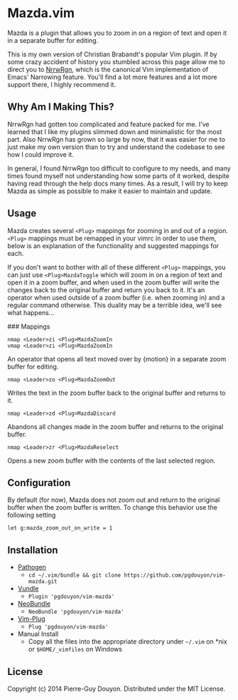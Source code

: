 Mazda.vim
=========

Mazda is a plugin that allows you to zoom in on a
region of text and open it in a separate buffer for editing.

This is my own version of Christian Brabandt's popular Vim plugin.  If by some
crazy accident of history you stumbled across this page allow me to direct you
to [NrrwRgn][], which is the canonical Vim implementation of Emacs'
Narrowing feature.  You'll find a lot more features and a lot more support
there, I highly recommend it.


Why Am I Making This?
---------------------

NrrwRgn had gotten too complicated and feature packed for me.  I've learned that
I like my plugins slimmed down and minimalistic for the most part.  Also NrrwRgn
has grown so large by now, that it was easier for me to just make my own version
than to try and understand the codebase to see how I could improve it.

In general, I found NrrwRgn too difficult to configure to my needs, and many
times found myself not understanding how some parts of it worked, despite having
read through the help docs many times.  As a result, I will try to keep Mazda as
simple as possible to make it easier to maintain and update.


Usage
-----

Mazda creates several `<Plug>` mappings for zooming in and out of a region.
`<Plug>` mappings must be remapped in your vimrc in order to use them, below is
an explanation of the functionality and suggested mappings for each.

If you don't want to bother with all of these different `<Plug>` mappings, you
can just use `<Plug>MazdaToggle` which will zoom in on a region of text and
open it in a zoom buffer, and when used in the zoom buffer will write the
changes back to the original buffer and return you back to it.  It's an
operator when used outside of a zoom buffer (i.e. when zooming in) and a
regular command otherwise.  This duality may be a terrible idea, we'll see what
happens...


###<Plug> Mappings

```vim
nmap <Leader>zi <Plug>MazdaZoomIn
vmap <Leader>zi <Plug>MazdaZoomIn
```
An operator that opens all text moved over by {motion} in a
separate zoom buffer for editing.

```vim
nmap <Leader>zo <Plug>MazdaZoomOut
```
Writes the text in the zoom buffer back to the original
buffer and returns to it.

```vim
nmap <Leader>zd <Plug>MazdaDiscard
```
Abandons all changes made in the zoom buffer and returns to
the original buffer.

```vim
nmap <Leader>zr <Plug>MazdaReselect
```
Opens a new zoom buffer with the contents of the last
selected region.


Configuration
-------------

By default (for now), Mazda does not zoom out and return to the original buffer
when the zoom buffer is written.  To change this behavior use the following
setting

```vim
let g:mazda_zoom_out_on_write = 1
```


Installation
------------

* [Pathogen][]
    * `cd ~/.vim/bundle && git clone https://github.com/pgdouyon/vim-mazda.git`
* [Vundle][]
    * `Plugin 'pgdouyon/vim-mazda'`
* [NeoBundle][]
    * `NeoBundle 'pgdouyon/vim-mazda'`
* [Vim-Plug][]
    * `Plug 'pgdouyon/vim-mazda'`
* Manual Install
    * Copy all the files into the appropriate directory under `~/.vim` on \*nix or
      `$HOME/_vimfiles` on Windows


License
-------

Copyright (c) 2014 Pierre-Guy Douyon.  Distributed under the MIT License.


[NrrwRgn]: https://github.com/chrisbra/NrrwRgn
[Pathogen]: https://github.com/tpope/vim-pathogen
[Vundle]: https://github.com/gmarik/Vundle.vim
[NeoBundle]: https://github.com/Shougo/neobundle.vim
[Vim-Plug]: https://github.com/junegunn/vim-plug
